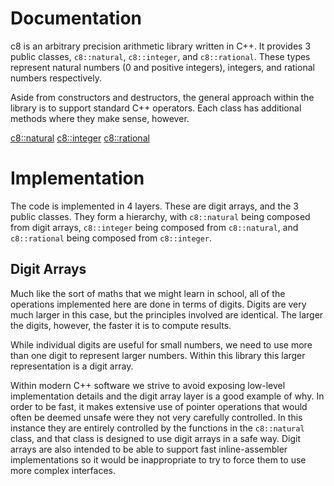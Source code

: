 # Documentation #

c8 is an arbitrary precision arithmetic library written in C++.  It provides 3 public classes, `c8::natural`, `c8::integer`, and `c8::rational`.  These types represent natural numbers (0 and positive integers), integers, and rational numbers respectively.

Aside from constructors and destructors, the general approach within the library is to support standard C++ operators.  Each class has additional methods where they make sense, however.

[c8::natural](c8_natural)
[c8::integer](c8_integer)
[c8::rational](c8_rational)

# Implementation #

The code is implemented in 4 layers.  These are digit arrays, and the 3 public classes.  They form a hierarchy, with `c8::natural` being composed from digit arrays, `c8::integer` being composed from `c8::natural`, and `c8::rational` being composed from `c8::integer`.

## Digit Arrays ##

Much like the sort of maths that we might learn in school, all of the operations implemented here are done in terms of digits.  Digits are very much larger in this case, but the principles involved are identical.  The larger the digits, however, the faster it is to compute results.

While individual digits are useful for small numbers, we need to use more than one digit to represent larger numbers.  Within this library this larger representation is a digit array.

Within modern C++ software we strive to avoid exposing low-level implementation details and the digit array layer is a good example of why.  In order to be fast, it makes extensive use of pointer operations that would often be deemed unsafe were they not very carefully controlled.  In this instance they are entirely controlled by the functions in the `c8::natural` class, and that class is designed to use digit arrays in a safe way.  Digit arrays are also intended to be able to support fast inline-assembler implementations so it would be inappropriate to try to force them to use more complex interfaces.
